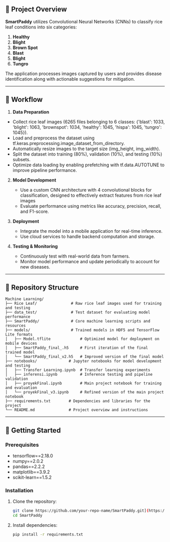 ## **🌾 Project Overview**  
**SmartPaddy** utilizes Convolutional Neural Networks (CNNs) to classify rice leaf conditions into six categories:  
1. **Healthy**  
2. **Blight**  
3. **Brown Spot**  
4. **Blast**  
5. **Blight**  
6. **Tungro**  

The application processes images captured by users and provides disease identification along with actionable suggestions for mitigation.  

---

## **🔄 Workflow**  
1. **Data Preparation**  
  - Collect rice leaf images (6265 files belonging to 6 classes:
    {'blast': 1033, 'blight': 1063, 'brownspot': 1034, 'healthy': 1045, 'hispa': 1045, 'tungro': 1045}).
  - Load and preprocess the dataset using tf.keras.preprocessing.image_dataset_from_directory.
  - Automatically resize images to the target size (img_height, img_width).
  - Split the dataset into training (80%), validation (10%), and testing (10%) subsets.
  - Optimize data loading by enabling prefetching with tf.data.AUTOTUNE to improve pipeline performance. 

2. **Model Development**  
   - Use a custom CNN architecture with 4 convolutional blocks for classification, designed to effectively extract features from rice leaf images  
   - Evaluate performance using metrics like accuracy, precision, recall, and F1-score.  

3. **Deployment**  
   - Integrate the model into a mobile application for real-time inference.  
   - Use cloud services to handle backend computation and storage.  

4. **Testing & Monitoring**  
   - Continuously test with real-world data from farmers.  
   - Monitor model performance and update periodically to account for new diseases.

---

## **📁 Repository Structure**  
```
Machine Learning/
├── Rice Leaf/               # Raw rice leaf images used for training and testing
├── data_test/               # Test dataset for evaluating model performance
├── SmartPaddy/              # Core machine learning scripts and resources
├── models/                  # Trained models in HDF5 and TensorFlow Lite formats
│   ├── Model.tflite             # Optimized model for deployment on mobile devices
│   ├── SmartPaddy_final_.h5     # First iteration of the final trained model
│   └── SmartPaddy_final_v2.h5   # Improved version of the final model
├── notebooks/              # Jupyter notebooks for model development and testing
│   ├── Transfer Learning.ipynb  # Transfer learning experiments
│   ├── inferensi.ipynb          # Inference testing and pipeline validation
│   ├── proyekFinal.ipynb        # Main project notebook for training and evaluation
│   └── proyekFinal_v3.ipynb     # Refined version of the main project notebook
├── requirements.txt        # Dependencies and libraries for the project
└── README.md               # Project overview and instructions

```

---

## **🚀 Getting Started**  
### Prerequisites  
  - ﻿tensorflow==2.18.0
  - numpy==2.0.2
  - pandas==2.2.2
  - matplotlib==3.9.2
  - scikit-learn==1.5.2

### Installation  
1. Clone the repository:  
   ```bash
   git clone https://github.com/your-repo-name/SmartPaddy.git](https://github.com/AyuFL/SmartPaddy.git
   cd SmartPaddy
   ```
2. Install dependencies:  
   ```bash
   pip install -r requirements.txt
   ```
